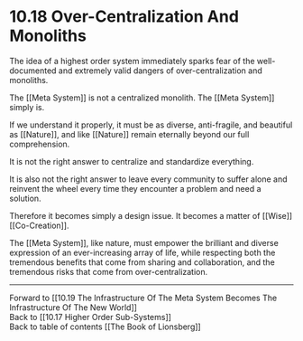 # 10.18 Over-Centralization And Monoliths

The idea of a highest order system immediately sparks fear of the well-documented and extremely valid dangers of over-centralization and monoliths.

The [[Meta System]] is not a centralized monolith. The [[Meta System]] simply is. 

If we understand it properly, it must be as diverse, anti-fragile, and beautiful as [[Nature]], and like [[Nature]] remain eternally beyond our full comprehension. 

It is not the right answer to centralize and standardize everything. 

It is also not the right answer to leave every community to suffer alone and reinvent the wheel every time they encounter a problem and need a solution. 

Therefore it becomes simply a design issue. It becomes a matter of [[Wise]] [[Co-Creation]]. 

The [[Meta System]], like nature, must empower the brilliant and diverse expression of an ever-increasing array of life, while respecting both the tremendous benefits that come from sharing and collaboration, and the tremendous risks that come from over-centralization.

___

Forward to [[10.19 The Infrastructure Of The Meta System Becomes The Infrastructure Of The New World]]                   
Back to [[10.17 Higher Order Sub-Systems]]                        
Back to table of contents [[The Book of Lionsberg]]  

